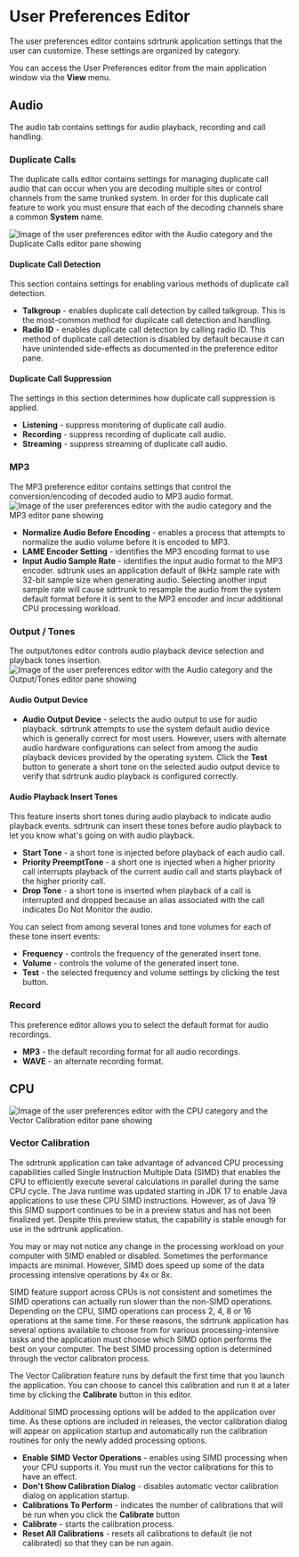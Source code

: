 # User Preferences Editor
The user preferences editor contains sdrtrunk application settings that the user can customize.  These
settings are organized by category.

You can access the User Preferences editor from the main application window via the **View** menu.

## Audio
The audio tab contains settings for audio playback, recording and call handling.

### Duplicate Calls
The duplicate calls editor contains settings for managing duplicate call audio that can occur when 
you are decoding multiple sites or control channels from the same trunked system.  In order for this
duplicate call feature to work you must ensure that each of the decoding channels share a common
**System** name.

![Image of the user preferences editor with the Audio category and the Duplicate Calls editor pane showing](images/user_preferences_audio_duplicate_calls.png "User Preferences Editor - Duplicate Calls")

#### Duplicate Call Detection
This section contains settings for enabling various methods of duplicate call detection.

* **Talkgroup** - enables duplicate call detection by called talkgroup.  This is the most-common method for
duplicate call detection and handling.
* **Radio ID** - enables duplicate call detection by calling radio ID.  This method of duplicate call 
detection is disabled by default because it can have unintended side-effects as documented in the 
preference editor pane.

#### Duplicate Call Suppression
The settings in this section determines how duplicate call suppression is applied.

* **Listening** - suppress monitoring of duplicate call audio.
* **Recording** - suppress recording of duplicate call audio.
* **Streaming** - suppress streaming of duplicate call audio.

### MP3
The MP3 preference editor contains settings that control the conversion/encoding of decoded audio to MP3
audio format.
![Image of the user preferences editor with the audio category and the MP3 editor pane showing](images/user_preferences_audio_mp3.png "User Preferences Editor - MP3 Audio")

* **Normalize Audio Before Encoding** - enables a process that attempts to normalize the audio volume
before it is encoded to MP3.
* **LAME Encoder Setting** - identifies the MP3 encoding format to use
* **Input Audio Sample Rate** - identifies the input audio format to the MP3 encoder.  sdtrunk uses
an application default of 8kHz sample rate with 32-bit sample size when generating audio.  Selecting
another input sample rate will cause sdrtrunk to resample the audio from the system default format
before it is sent to the MP3 encoder and incur additional CPU processing workload.

### Output / Tones
The output/tones editor controls audio playback device selection and playback tones insertion.
![Image of the user preferences editor with the Audio category and the Output/Tones editor pane showing](images/user_preferences_audio_output_tones.png "User Preferences Editor - Audio Output / Tones")

#### Audio Output Device
* **Audio Output Device** - selects the audio output to use for audio playback.  sdrtrunk attempts
to use the system default audio device which is generally correct for most users.  However, users
with alternate audio hardware configurations can select from among the audio playback devices
provided by the operating system. Click the **Test** button to generate a short tone on the selected
audio output device to verify that sdrtrunk audio playback is configured correctly.

#### Audio Playback Insert Tones
This feature inserts short tones during audio playback to indicate audio playback events.  sdrtrunk
can insert these tones before audio playback to let you know what's going on with audio playback.
* **Start Tone** - a short tone is injected before playback of each audio call.
* **Priority PreemptTone** - a short one is injected when a higher priority call interrupts
playback of the current audio call and starts playback of the higher priority call.
* **Drop Tone** - a short tone is inserted when playback of a call is interrupted and dropped because
an alias associated with the call indicates Do Not Monitor the audio.

You can select from among several tones and tone volumes for each of these tone insert events:
* **Frequency** - controls the frequency of the generated insert tone.
* **Volume** - controls the volume of the generated insert tone.
* **Test** - the selected frequency and volume settings by clicking the test button.

### Record
This preference editor allows you to select the default format for audio recordings.
* **MP3** - the default recording format for all audio recordings.
* **WAVE** - an alternate recording format.

## CPU
![Image of the user preferences editor with the CPU category and the Vector Calibration editor pane showing](images/user_preferences_cpu_vector_calibration.png "User Preferences Editor - CPU Vector Calibration")
### Vector Calibration
The sdrtrunk application can take advantage of advanced CPU processing capabilities called Single
Instruction Multiple Data (SIMD) that enables the CPU to efficiently execute several calculations in parallel
during the same CPU cycle.  The Java runtime was updated starting in JDK 17 to enable Java applications
to use these CPU SIMD instructions.  However, as of Java 19 this SIMD support continues to be in a 
preview status and has not been finalized yet.  Despite this preview status, the capability is 
stable enough for use in the sdrtrunk application.

You may or may not notice any change in the processing workload on your computer with SIMD enabled
or disabled.  Sometimes the performance impacts are minimal.  However, SIMD does speed up some of the
data processing intensive operations by 4x or 8x.

SIMD feature support across CPUs is not consistent and sometimes the SIMD operations can actually run slower
than the non-SIMD operations.  Depending on the CPU, SIMD operations can process 2, 4, 8 or 16 operations
at the same time. For these reasons, the sdrtrunk application has several options available to choose from for various
processing-intensive tasks and the application must choose which SIMD option performs the best on 
your computer.  The best SIMD processing option is determined through the vector calibraton process.

The Vector Calibration feature runs by default the first time that you launch the 
application.  You can choose to cancel this calibration and run it at a later time by clicking the
**Calibrate** button in this editor.

Additional SIMD processing options will be added to the application over time.  As these options
are included in releases, the vector calibration dialog will appear on application startup and 
automatically run the calibration routines for only the newly added processing options.

* **Enable SIMD Vector Operations** - enables using SIMD processing when your CPU supports it.  You
must run the vector calibrations for this to have an effect.
* **Don't Show Calibration Dialog** - disables automatic vector calibration dialog on application startup.
* **Calibrations To Perform** - indicates the number of calibrations that will be run when you click the **Calibrate** 
button
* **Calibrate** - starts the calibration process.
* **Reset All Calibrations** - resets all calibrations to default (ie not calibrated) so that they can be run again.

